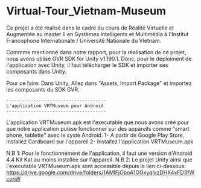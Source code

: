 # Virtual-Tour_Vietnam-Museum

Ce projet a été réalisé dans le cadre du cours de Réalité Virtuelle et Augmentée au master II en Systèmes Intelligents et Multimédia à l'Institut Francophone Internationale / Université Nationale du Vietnam.

Commme mentionné dans notre rapport, pour la réalisation de ce projet, nous avons utilisé GVR SDK for Unity v1.190.1. Donc, pour le deploiment de l'application avec Unity, il faut télécharger le SDK et importer ses composants dans Unity.

 Pour ce faire:
    Dans Unity, Allez dans "Assets, Import Package" et importez les composants du SDK GVR.
    
    -------------------------------------
    L'application VRTMuseum pour Android
    -------------------------------------
L'application VRTMuseum.apk est l'executable que nous avons créé pour que notre application puisse fonctionner sur des appareils comme "smart phone, tablette" avec le systè Android.
1- A partir de Google Play Store, installez Cardboard sur l'appareil
2- Installez l'application VRTMuseum.apk

N.B 1: Pour le fonctionnement de l'application, il faut une version d'Android 4.4 Kit Kat au moins installée sur l'appareil.
N.B 2: Le projet Unity ainsi que l'executable VRTMuseum.apk sont accessible depuis le lien ci-dessous:
https://drive.google.com/drive/folders/1AMlFjOboA1OGxyqIxzDHX4xFD3fWconW

